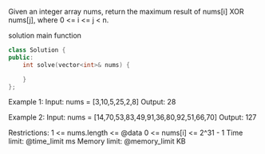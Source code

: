 Given an integer array nums, return the maximum result of nums[i] XOR nums[j], where 0 <= i <= j < n.

solution main function
```cpp
class Solution {
public:
    int solve(vector<int>& nums) {

    }
};
```

Example 1:
Input: nums = [3,10,5,25,2,8]
Output: 28

Example 2:
Input: nums = [14,70,53,83,49,91,36,80,92,51,66,70]
Output: 127

Restrictions:
1 <= nums.length <= @data
0 <= nums[i] <= 2^31 - 1
Time limit: @time_limit ms
Memory limit: @memory_limit KB